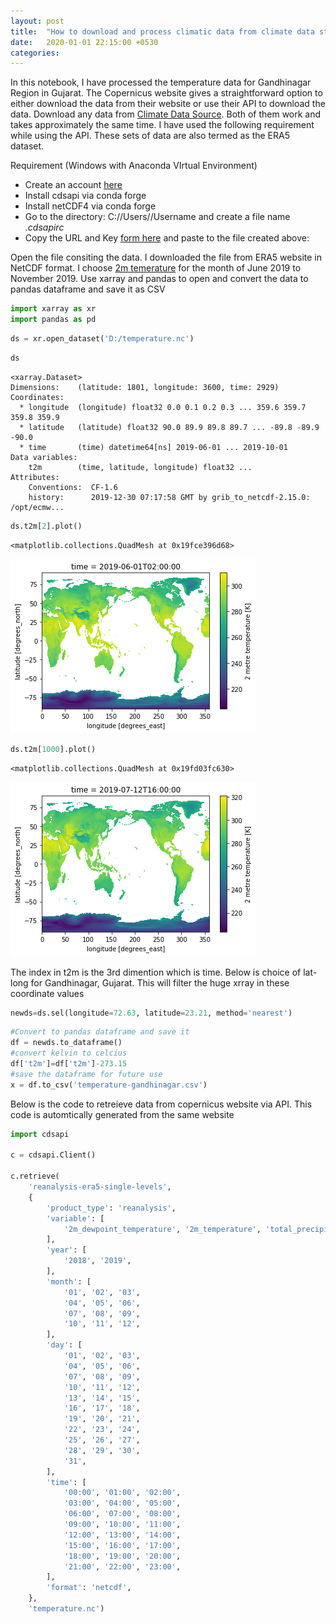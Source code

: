 ```yaml
---
layout: post
title:  "How to download and process climatic data from climate data store (CDS)?"
date:   2020-01-01 22:15:00 +0530
categories: 
---
```

In this notebook, I have processed the temperature data for Gandhinagar Region in Gujarat. The Copernicus website gives a straightforward option to either download the data from their website or use their API to download the data. Download any data from [Climate Data Source](https://cds.climate.copernicus.eu/#!/home). Both of them work and takes approximately the same time. I have used the following requirement while using the API. These sets of data are also termed as the ERA5 dataset.

Requirement (Windows with Anaconda VIrtual Environment)  
- Create an account [here](https://cds.climate.copernicus.eu)
- Install cdsapi via conda forge
- Install netCDF4 via conda forge 
- Go to the directory: C://Users//Username and create a file name <i>.cdsapirc</i>
- Copy the URL and Key [form here](https://cds.climate.copernicus.eu/api-how-to) and paste to the file created above: 

 Open the file consiting the data. I downloaded the file from ERA5 website in NetCDF format. I choose <u>2m temerature</u> for the month of June 2019 to November 2019. Use xarray and pandas to open and convert the data to pandas dataframe and save it as CSV


```python
import xarray as xr
import pandas as pd
```


```python
ds = xr.open_dataset('D:/temperature.nc')

```


```python
ds
```




    <xarray.Dataset>
    Dimensions:    (latitude: 1801, longitude: 3600, time: 2929)
    Coordinates:
      * longitude  (longitude) float32 0.0 0.1 0.2 0.3 ... 359.6 359.7 359.8 359.9
      * latitude   (latitude) float32 90.0 89.9 89.8 89.7 ... -89.8 -89.9 -90.0
      * time       (time) datetime64[ns] 2019-06-01 ... 2019-10-01
    Data variables:
        t2m        (time, latitude, longitude) float32 ...
    Attributes:
        Conventions:  CF-1.6
        history:      2019-12-30 07:17:58 GMT by grib_to_netcdf-2.15.0: /opt/ecmw...




```python
ds.t2m[2].plot()
```




    <matplotlib.collections.QuadMesh at 0x19fce396d68>



<img src="/images/output_5_1.png">




```python
ds.t2m[1000].plot()
```




    <matplotlib.collections.QuadMesh at 0x19fd03fc630>



<img src="/images/output_6_1.png">


The index in t2m is the 3rd dimention which is time. Below is choice of lat-long for Gandhinagar, Gujarat. This will filter the huge xrray in these coordinate values


```python
newds=ds.sel(longitude=72.63, latitude=23.21, method='nearest')
```


```python
#Convert to pandas dataframe and save it
df = newds.to_dataframe()
#convert kelvin to celcius
df['t2m']=df['t2m']-273.15
#save the dataframe for future use
x = df.to_csv('temperature-gandhinagar.csv')
```

Below is the code  to retreieve data from copernicus website via API. This code is automtically generated from the same website


```python
import cdsapi

c = cdsapi.Client()

c.retrieve(
    'reanalysis-era5-single-levels',
    {
        'product_type': 'reanalysis',
        'variable': [
            '2m_dewpoint_temperature', '2m_temperature', 'total_precipitation',
        ],
        'year': [
            '2018', '2019',
        ],
        'month': [
            '01', '02', '03',
            '04', '05', '06',
            '07', '08', '09',
            '10', '11', '12',
        ],
        'day': [
            '01', '02', '03',
            '04', '05', '06',
            '07', '08', '09',
            '10', '11', '12',
            '13', '14', '15',
            '16', '17', '18',
            '19', '20', '21',
            '22', '23', '24',
            '25', '26', '27',
            '28', '29', '30',
            '31',
        ],
        'time': [
            '00:00', '01:00', '02:00',
            '03:00', '04:00', '05:00',
            '06:00', '07:00', '08:00',
            '09:00', '10:00', '11:00',
            '12:00', '13:00', '14:00',
            '15:00', '16:00', '17:00',
            '18:00', '19:00', '20:00',
            '21:00', '22:00', '23:00',
        ],
        'format': 'netcdf',
    },
    'temperature.nc')

```
